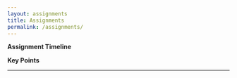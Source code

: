 ```yaml
---
layout: assignments
title: Assignments
permalink: /assignments/
---
```

**Assignment Timeline**

**Key Points**


------------------------------------------------------------------------------------------------------

